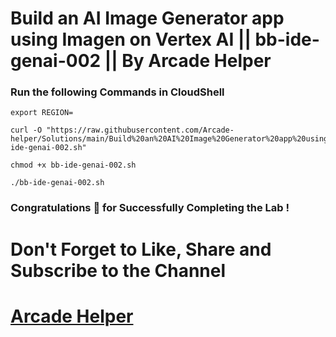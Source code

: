 # Build an AI Image Generator app using Imagen on Vertex AI || bb-ide-genai-002 || By Arcade Helper

### Run the following Commands in CloudShell
```
export REGION=
```
 
```
curl -O "https://raw.githubusercontent.com/Arcade-helper/Solutions/main/Build%20an%20AI%20Image%20Generator%20app%20using%20Imagen%20on%20Vertex%20AI/bb-ide-genai-002.sh"

chmod +x bb-ide-genai-002.sh

./bb-ide-genai-002.sh
```

### Congratulations 🎉 for Successfully Completing the Lab !


# Don't Forget to Like, Share and Subscribe to the Channel

# [Arcade Helper](https://www.youtube.com/@ArcadeHelper1418)
